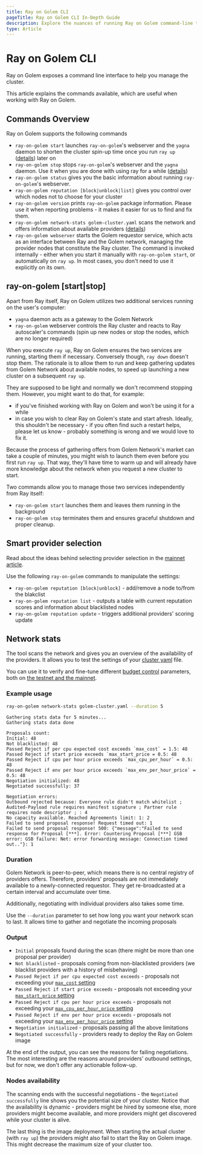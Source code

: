 ```yaml
---
title: Ray on Golem CLI
pageTitle: Ray on Golem CLI In-Depth Guide
description: Explore the nuances of running Ray on Golem command-line tools
type: Article
---
```


# Ray on Golem CLI

Ray on Golem exposes a command line interface to help you manage the cluster.

This article explains the commands available, which are useful when working with Ray on Golem.

## Commands Overview

Ray on Golem supports the following commands

- `ray-on-golem start` launches `ray-on-golem`'s webserver and the `yagna` daemon to shorten the cluster spin-up time once you run `ray up` ([details](#ray-on-golem-start-stop)) later on
- `ray-on-golem stop` stops `ray-on-golem`'s webserver and the `yagna` daemon. Use it when you are done with using ray for a while ([details](#ray-on-golem-start-stop))
- `ray-on-golem status` gives you the basic information about running `ray-on-golem`'s webserver.
- `ray-on-golem reputation [block|unblock|list]` gives you control over which nodes not to choose for your cluster
- `ray-on-golem version` prints `ray-on-golem` package information. Please use it when reporting problems - it makes it easier for us to find and fix them.
- `ray-on-golem network-stats golem-cluster.yaml` scans the network and offers information about available providers ([details](#network-stats))
- `ray-on-golem webserver` starts the Golem requestor service, which acts as an interface between Ray and the Golem network, managing the provider nodes that constitute the Ray cluster. The command is invoked internally - either when you start it manually with `ray-on-golem start`, or automatically on `ray up`. In most cases, you don't need to use it explicitly on its own.

## ray-on-golem [start|stop]

Apart from Ray itself, Ray on Golem utilizes two additional services running on the user's computer:

- `yagna` daemon acts as a gateway to the Golem Network
- `ray-on-golem` webserver controls the Ray cluster and reacts to Ray autoscaler's commands (spin up new nodes or stop the nodes, which are no longer required)

When you execute `ray up`, Ray on Golem ensures the two services are running, starting them if necessary. Conversely though, `ray down` doesn't stop them.
The rationale is to allow them to run and keep gathering updates from Golem Network about available nodes, to speed up launching a new cluster on a subsequent `ray up`.

They are supposed to be light and normally we don't recommend stopping them.
However, you might want to do that, for example:

- if you've finished working with Ray on Golem and won't be using it for a while
- in case you wish to clear Ray on Golem's state and start afresh. Ideally, this shouldn't be necessary -
  if you often find such a restart helps, please let us know -
  probably something is wrong and we would love to fix it.

Because the process of gathering offers from Golem Network's market can take a couple of minutes,
you might wish to launch them even before you first run `ray up`.
That way, they'll have time to warm up and will already have more knowledge about the network
when you request a new cluster to start.

Two commands allow you to manage those two services independently from Ray itself:

- `ray-on-golem start` launches them and leaves them running in the background
- `ray-on-golem stop` terminates them and ensures graceful shutdown and proper cleanup.

## Smart provider selection

Read about the ideas behind selecting provider selection in the [mainnet article](/docs/en/creators/ray/mainnet#smart-provider-selection).

Use the following `ray-on-golem` commands to manipulate the settings:

- `ray-on-golem reputation [block|unblock]` - add/remove a node to/from the blakclist
- `ray-on-golem reputation list` - outputs a table with current reputation scores and information about blacklisted nodes
- `ray-on-golem reputation update` - triggers additional providers' scoring update

## Network stats

The tool scans the network and gives you an overview of the availability of the providers.
It allows you to test the settings of your [cluster yaml](/docs/en/creators/ray/cluster-yaml) file.

You can use it to verify and fine-tune different [budget control](/docs/en/creators/ray/cluster-yaml#avoiding-too-expensive-providers) parameters,
both on [the testnet and the mainnet](/docs/en/creators/ray/cluster-yaml#network).

### Example usage

```bash
ray-on-golem network-stats golem-cluster.yaml --duration 5
```

```
Gathering stats data for 5 minutes...
Gathering stats data done

Proposals count:
Initial: 48
Not blacklisted: 48
Passed Reject if per cpu expected cost exceeds `max_cost` = 1.5: 48
Passed Reject if start price exceeds `max_start_price = 0.5: 48
Passed Reject if cpu per hour price exceeds `max_cpu_per_hour` = 0.5: 48
Passed Reject if env per hour price exceeds `max_env_per_hour_price` = 0.5: 48
Negotiation initialized: 48
Negotiated successfully: 37

Negotiation errors:
Outbound rejected because: Everyone rule didn't match whitelist ; Audited-Payload rule requires manifest signature ; Partner rule requires node descriptor ; : 4
No capacity available. Reached Agreements limit: 1: 2
Failed to send proposal response! Request timed out: 1
Failed to send proposal response! 500: {"message":"Failed to send response for Proposal [***]. Error: Countering Proposal [***] GSB error: GSB failure: Net: error forwarding message: Connection timed out.."}: 1
```

### Duration

Golem Network is peer-to-peer, which means there is no central registry of providers offers. Therefore,
providers' proposals are not immediately available to a newly-connected requestor. They get re-broadcasted at a certain interval and accumulate over time.

Additionally, negotiating with individual providers also takes some time.

Use the `--duration` parameter to set how long you want your network scan to last. It allows time to gather and negotiate the incoming proposals

### Output

- `Initial` proposals found during the scan (there might be more than one proposal per provider)
- `Not blacklisted` - proposals coming from non-blacklisted providers (we blacklist providers with a history of misbehaving)
- `Passed Reject if per cpu expected cost exceeds` - proposals not exceeding your [`max_cost` setting](/docs/en/creators/ray/cluster-yaml#choosing-the-cheapest-providers-maximum-expected-usage-cost)
- `Passed Reject if start price exceeds` - proposals not exceeding your [`max_start_price` setting](/docs/en/creators/ray/cluster-yaml#maximum-provider-prices)
- `Passed Reject if cpu per hour price exceeds` - proposals not exceeding your [`max_cpu_per_hour_price` setting](/docs/en/creators/ray/cluster-yaml#maximum-provider-prices)
- `Passed Reject if env per hour price exceeds` - proposals not exceeding your [`max_env_per_hour_price` setting](/docs/en/creators/ray/cluster-yaml#maximum-provider-prices)
- `Negotiation initialized` - proposals passing all the above limitations
- `Negotiated successfully` - providers ready to deploy the Ray on Golem image

At the end of the output, you can see the reasons for failing negotiations.
The most interesting are the reasons around providers' outbound settings, but for now, we don't offer any actionable follow-up.

### Nodes availability

The scanning ends with the successful negotiations - the `Negotiated successfully` line shows you the potential size of your cluster.
Notice that the availability is dynamic - providers might be hired by someone else, more providers might become available, and more providers might get discovered while your cluster is alive.

The last thing is the image deployment. When starting the actual cluster (with `ray up`) the providers might also fail to start the Ray on Golem image. This might decrease the maximum size of your cluster too.

